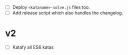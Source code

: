 - [ ] Deploy `<kataname>-solve.js` files too.
- [ ] Add release script which also handles the changelog.

# v2

- [ ] Katafy all ES6 katas

